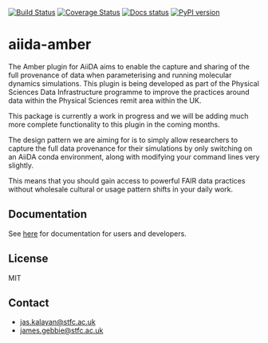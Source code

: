 [![Build Status](https://github.com/PSDI-UK/aiida-amber/actions/workflows/ci.yml/badge.svg?branch=main)](https://github.com/PSDI-UK/aiida-amber/actions/workflows/ci.yml)
[![Coverage Status](https://coveralls.io/repos/github/PSDI-UK/aiida-amber/badge.svg?branch=main)](https://coveralls.io/github/PSDI-UK/aiida-amber?branch=main)
[![Docs status](https://readthedocs.org/projects/aiida-amber/badge)](http://aiida-amber.readthedocs.io/)
[![PyPI version](https://badge.fury.io/py/aiida-amber.svg)](https://badge.fury.io/py/aiida-amber)

# aiida-amber

The Amber plugin for AiiDA aims to enable the capture and sharing of the full
provenance of data when parameterising and running molecular dynamics
simulations. This plugin is being developed as part of the Physical Sciences
Data Infrastructure programme to improve the practices around data within the
Physical Sciences remit area within the UK.

This package is currently a work in progress and we will be adding much more
complete functionality to this plugin in the coming months.

The design pattern we are aiming for is to simply allow researchers to capture
the full data provenance for their simulations by only switching on an AiiDA
conda environment, along with modifying your command lines very slightly.

This means that you should gain access to powerful FAIR data practices without
wholesale cultural or usage pattern shifts in your daily work.

## Documentation

See [here](https://aiida-amber.readthedocs.io/en/latest/) for documentation for users and developers.

## License

MIT

## Contact

- jas.kalayan@stfc.ac.uk
- james.gebbie@stfc.ac.uk

